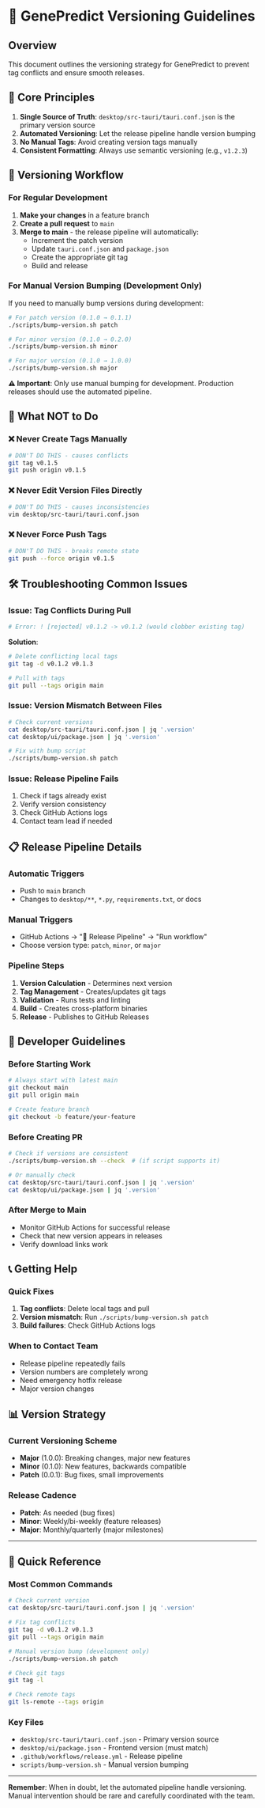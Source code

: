 # 🔖 GenePredict Versioning Guidelines

## Overview

This document outlines the versioning strategy for GenePredict to prevent tag conflicts and ensure smooth releases.

## 🎯 Core Principles

1. **Single Source of Truth**: `desktop/src-tauri/tauri.conf.json` is the primary version source
2. **Automated Versioning**: Let the release pipeline handle version bumping
3. **No Manual Tags**: Avoid creating version tags manually
4. **Consistent Formatting**: Always use semantic versioning (e.g., `v1.2.3`)

## 🔄 Versioning Workflow

### For Regular Development

1. **Make your changes** in a feature branch
2. **Create a pull request** to `main`
3. **Merge to main** - the release pipeline will automatically:
   - Increment the patch version
   - Update `tauri.conf.json` and `package.json`
   - Create the appropriate git tag
   - Build and release

### For Manual Version Bumping (Development Only)

If you need to manually bump versions during development:

```bash
# For patch version (0.1.0 → 0.1.1)
./scripts/bump-version.sh patch

# For minor version (0.1.0 → 0.2.0)
./scripts/bump-version.sh minor

# For major version (0.1.0 → 1.0.0)
./scripts/bump-version.sh major
```

**⚠️ Important**: Only use manual bumping for development. Production releases should use the automated pipeline.

## 🚫 What NOT to Do

### ❌ Never Create Tags Manually
```bash
# DON'T DO THIS - causes conflicts
git tag v0.1.5
git push origin v0.1.5
```

### ❌ Never Edit Version Files Directly
```bash
# DON'T DO THIS - causes inconsistencies
vim desktop/src-tauri/tauri.conf.json
```

### ❌ Never Force Push Tags
```bash
# DON'T DO THIS - breaks remote state
git push --force origin v0.1.5
```

## 🛠️ Troubleshooting Common Issues

### Issue: Tag Conflicts During Pull
```bash
# Error: ! [rejected] v0.1.2 -> v0.1.2 (would clobber existing tag)
```

**Solution**:
```bash
# Delete conflicting local tags
git tag -d v0.1.2 v0.1.3

# Pull with tags
git pull --tags origin main
```

### Issue: Version Mismatch Between Files
```bash
# Check current versions
cat desktop/src-tauri/tauri.conf.json | jq '.version'
cat desktop/ui/package.json | jq '.version'

# Fix with bump script
./scripts/bump-version.sh patch
```

### Issue: Release Pipeline Fails
1. Check if tags already exist
2. Verify version consistency
3. Check GitHub Actions logs
4. Contact team lead if needed

## 📋 Release Pipeline Details

### Automatic Triggers
- Push to `main` branch
- Changes to `desktop/**`, `*.py`, `requirements.txt`, or docs

### Manual Triggers
- GitHub Actions → "🚀 Release Pipeline" → "Run workflow"
- Choose version type: `patch`, `minor`, or `major`

### Pipeline Steps
1. **Version Calculation** - Determines next version
2. **Tag Management** - Creates/updates git tags
3. **Validation** - Runs tests and linting
4. **Build** - Creates cross-platform binaries
5. **Release** - Publishes to GitHub Releases

## 🔧 Developer Guidelines

### Before Starting Work
```bash
# Always start with latest main
git checkout main
git pull origin main

# Create feature branch
git checkout -b feature/your-feature
```

### Before Creating PR
```bash
# Check if versions are consistent
./scripts/bump-version.sh --check  # (if script supports it)

# Or manually check
cat desktop/src-tauri/tauri.conf.json | jq '.version'
cat desktop/ui/package.json | jq '.version'
```

### After Merge to Main
- Monitor GitHub Actions for successful release
- Check that new version appears in releases
- Verify download links work

## 📞 Getting Help

### Quick Fixes
1. **Tag conflicts**: Delete local tags and pull
2. **Version mismatch**: Run `./scripts/bump-version.sh patch`
3. **Build failures**: Check GitHub Actions logs

### When to Contact Team
- Release pipeline repeatedly fails
- Version numbers are completely wrong
- Need emergency hotfix release
- Major version changes

## 📊 Version Strategy

### Current Versioning Scheme
- **Major** (1.0.0): Breaking changes, major new features
- **Minor** (0.1.0): New features, backwards compatible
- **Patch** (0.0.1): Bug fixes, small improvements

### Release Cadence
- **Patch**: As needed (bug fixes)
- **Minor**: Weekly/bi-weekly (feature releases)
- **Major**: Monthly/quarterly (major milestones)

---

## 🔄 Quick Reference

### Most Common Commands
```bash
# Check current version
cat desktop/src-tauri/tauri.conf.json | jq '.version'

# Fix tag conflicts
git tag -d v0.1.2 v0.1.3
git pull --tags origin main

# Manual version bump (development only)
./scripts/bump-version.sh patch

# Check git tags
git tag -l

# Check remote tags
git ls-remote --tags origin
```

### Key Files
- `desktop/src-tauri/tauri.conf.json` - Primary version source
- `desktop/ui/package.json` - Frontend version (must match)
- `.github/workflows/release.yml` - Release pipeline
- `scripts/bump-version.sh` - Manual version bumping

---

**Remember**: When in doubt, let the automated pipeline handle versioning. Manual intervention should be rare and carefully coordinated with the team. 